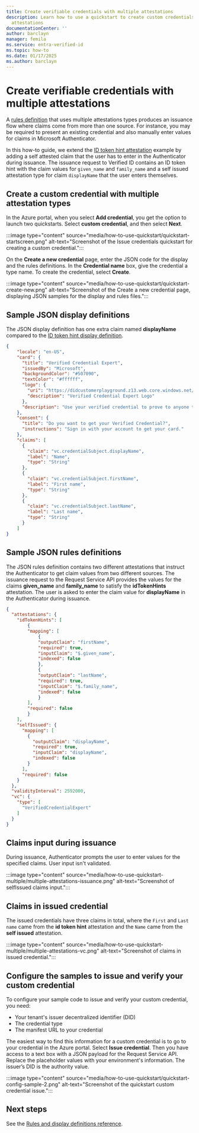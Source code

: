 ```yaml
---
title: Create verifiable credentials with multiple attestations
description: Learn how to use a quickstart to create custom credentials with multiple
  attestations
documentationCenter: ''
author: barclayn
manager: femila
ms.service: entra-verified-id
ms.topic: how-to
ms.date: 01/17/2025
ms.author: barclayn
---
```


# Create verifiable credentials with multiple attestations

  

A [rules definition](rules-and-display-definitions-model.md#rulesmodel-type) that uses multiple attestations types produces an issuance flow where claims come from more than one source. For instance, you may be required to present an existing credential and also manually enter values for claims in Microsoft Authenticator.  

In this how-to guide, we extend the [ID token hint attestation](how-to-use-quickstart-idtoken.md) example by adding a self attested claim that the user has to enter in the Authenticator during issuance. The issuance request to Verified ID contains an ID token hint with the claim values for `given_name` and `family_name` and a self issued attestation type for claim `displayName` that the user enters themselves.
  
## Create a custom credential with multiple attestation types

In the Azure portal, when you select **Add credential**, you get the option to launch two quickstarts. Select **custom credential**, and then select **Next**. 

:::image type="content" source="media/how-to-use-quickstart/quickstart-startscreen.png" alt-text="Screenshot of the Issue credentials quickstart for creating a custom credential.":::

On the **Create a new credential** page, enter the JSON code for the display and the rules definitions. In the **Credential name** box, give the credential a type name. To create the credential, select **Create**.

:::image type="content" source="media/how-to-use-quickstart/quickstart-create-new.png" alt-text="Screenshot of the Create a new credential page, displaying JSON samples for the display and rules files.":::

## Sample JSON display definitions

The JSON display definition has one extra claim named **displayName** compared to the [ID token hint display definition](how-to-use-quickstart-idtoken.md#sample-json-display-definitions). 

```json
{
    "locale": "en-US",
    "card": {
      "title": "Verified Credential Expert",
      "issuedBy": "Microsoft",
      "backgroundColor": "#507090",
      "textColor": "#ffffff",
      "logo": {
        "uri": "https://didcustomerplayground.z13.web.core.windows.net/VerifiedCredentialExpert_icon.png",
        "description": "Verified Credential Expert Logo"
      },
      "description": "Use your verified credential to prove to anyone that you know all about verifiable credentials."
    },
    "consent": {
      "title": "Do you want to get your Verified Credential?",
      "instructions": "Sign in with your account to get your card."
    },
    "claims": [
      {
        "claim": "vc.credentialSubject.displayName",
        "label": "Name",
        "type": "String"
      },
      {
        "claim": "vc.credentialSubject.firstName",
        "label": "First name",
        "type": "String"
      },
      {
        "claim": "vc.credentialSubject.lastName",
        "label": "Last name",
        "type": "String"
      }
    ]
}
```

## Sample JSON rules definitions

The JSON rules definition contains two different attestations that instruct the Authenticator to get claim values from two different sources. The issuance request to the Request Service API provides the values for the claims **given_name** and **family_name** to satisfy the **idTokenHints** attestation. The user is asked to enter the claim value for **displayName** in the Authenticator during issuance. 

```json
{
  "attestations": {
    "idTokenHints": [
        {
        "mapping": [
            {
            "outputClaim": "firstName",
            "required": true,
            "inputClaim": "$.given_name",
            "indexed": false
            },
            {
            "outputClaim": "lastName",
            "required": true,
            "inputClaim": "$.family_name",
            "indexed": false
            }
        ],
        "required": false
        }
    ],
    "selfIssued": {
      "mapping": [
        {
          "outputClaim": "displayName",
          "required": true,
          "inputClaim": "displayName",
          "indexed": false
        }
      ],
      "required": false
    }
  },
  "validityInterval": 2592000,
  "vc": {
    "type": [
      "VerifiedCredentialExpert"
    ]
  }
}
```

## Claims input during issuance

During issuance, Authenticator prompts the user to enter values for the specified claims. User input isn't validated.

:::image type="content" source="media/how-to-use-quickstart-multiple/multiple-attestations-issuance.png" alt-text="Screenshot of selfIssued claims input.":::

## Claims in issued credential

The issued credentials have three claims in total, where the `First` and `Last name` came from the **id token hint** attestation and the `Name` came from the **self issued** attestation.

:::image type="content" source="media/how-to-use-quickstart-multiple/multiple-attestations-vc.png" alt-text="Screenshot of claims in issued credential.":::


## Configure the samples to issue and verify your custom credential

To configure your sample code to issue and verify your custom credential, you need:

- Your tenant's issuer decentralized identifier (DID)
- The credential type
- The manifest URL to your credential 

The easiest way to find this information for a custom credential is to go to your credential in the Azure portal. Select **Issue credential**. Then you have access to a text box with a JSON payload for the Request Service API. Replace the placeholder values with your environment's information. The issuer’s DID is the authority value.

:::image type="content" source="media/how-to-use-quickstart/quickstart-config-sample-2.png" alt-text="Screenshot of the quickstart custom credential issue.":::

## Next steps

See the [Rules and display definitions reference](rules-and-display-definitions-model.md).